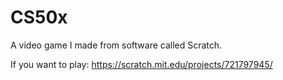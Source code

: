# CS50x
A video game I made from software called Scratch.

If you want to play:
https://scratch.mit.edu/projects/721797945/
